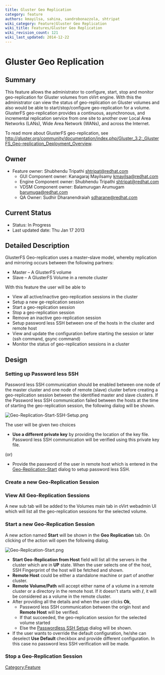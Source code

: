 ```yaml
---
title: Gluster Geo Replication
category: feature
authors: kmayilsa, sahina, sandrobonazzola, shtripat
wiki_category: Feature|Gluster Geo Replication
wiki_title: Features/Gluster Geo Replication
wiki_revision_count: 121
wiki_last_updated: 2014-12-22
---
```


# Gluster Geo Replication

## Summary

This feature allows the administrator to configure, start, stop and monitor geo-replication for Gluster volumes from oVirt engine. With this the administrator can view the status of geo-replication on Gluster volumes and also would be able to start/stop/configure geo-replication for a volume. GlusterFS geo-replication provides a continuous, asynchronous, and incremental replication service from one site to another over Local Area Networks (LANs), Wide Area Network (WANs), and across the Internet.

To read more about GlusterFS geo-replication, see <http://gluster.org/community/documentation/index.php/Gluster_3.2:_GlusterFS_Geo-replication_Deployment_Overview>.

## Owner

*   Feature owner: Shubhendu Tripathi <shtripat@redhat.com>
    -   GUI Component owner: Kanagaraj Mayilsamy <kmayilsa@redhat.com>
    -   Engine Component owner: Shubhendu Tripathi <shtripat@redhat.com>
    -   VDSM Component owner: Balamurugan Arumugam <barumuga@redhat.com>
    -   QA Owner: Sudhir Dharanendraiah <sdharane@redhat.com>

## Current Status

*   Status: In Progress
*   Last updated date: Thu Jan 17 2013

## Detailed Description

GlusterFS Geo-replication uses a master–slave model, whereby replication and mirroring occurs between the following partners:

*   Master – A GlusterFS volume
*   Slave – A GlusterFS Volume in a remote cluster

With this feature the user will be able to

*   View all active/inactive geo-replication sessions in the cluster
*   Setup a new ge-replication session
*   Start a geo-replication session
*   Stop a geo-replication session
*   Remove an inactive geo-replication session
*   Setup password less SSH between one of the hosts in the cluster and remote host
*   View and update the configuration before starting the session or later (ssh command, gsync command)
*   Monitor the status of geo-replication sessions in a cluster

## Design

### Setting up Password less SSH

Password less SSH communication should be enabled between one node of the master cluster and one node of remote (slave) cluster before creating a geo-replication session between the identified master and slave clusters. If the Password less SSH communication failed between the hosts at the time of starting the geo-replication session, the following dialog will be shown.

![](Geo-Replication-Start-SSH-Setup.png "Geo-Replication-Start-SSH-Setup.png")

The user will be given two choices

*   **Use a different private key** by providing the location of the key file. Password less SSH communication will be verified using this private key file.

(or)

*   Provide the password of the user in remote host which is entered in the [Geo-Replication-Start](:File:Geo-Replication-Start.png) dialog to setup password less SSH.

### Create a new Geo-Replication Session

### View All Geo-Replication Sessions

A new sub tab will be added to the Volumes main tab in oVirt webadmin UI which will list all the geo-replication sessions for the selected volume.

### Start a new Geo-Replication Session

A new action named **Start** will be shown in the **Geo Replication** tab. On clicking of the action will open the following dialog.

![](Geo-Replication-Start.png "Geo-Replication-Start.png")

*   **Start Geo-Replication from Host** field will list all the servers in the cluster which are in **UP** state. When the user selects one of the host, SSH Fingerprint of the host will be fetched and shown.
*   **Remote Host** could be either a standalone machine or part of another cluster.
*   **Remote Volume/Path** will accept either name of a volume in a remote cluster or a directory in the remote host. If it doesn't starts with **/**, it will be considered as a volume in the remote cluster.
*   After providing all the details and when the user clicks **Ok**,
    -   Password less SSH communication between the origin host and **Remote Host** will be verified.
    -   If that succeeded, the geo-replication session for the selected volume started
    -   Else the [Passwordless SSH Setup](:File:Geo-Replication-Start-SSH-Setup[.png) dialog will be shown.
*   If the user wants to override the default configuration, he/she can deselect **Use Default** checkbox and provide different configuration. In this case no password less SSH verification will be made.

### Stop a Geo-Replication Session

<Category:Feature>
